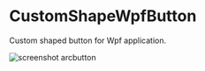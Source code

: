 # CustomShapeWpfButton
Custom shaped button for Wpf application.

![screenshot arcbutton](https://raw.github.com/Crmbl/CustomShapeWpfButton/master/screenshot.PNG)
